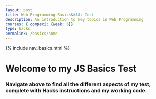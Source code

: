 ```yaml
---
layout: post
title: Web Programming Basics&#58; Test
description: An introduction to key topics in Web Programming
courses: { compsci: {week: 6}}
type: hacks
permalink: /basics/home
---
```


{% include nav_basics.html %}


# Welcome to my JS Basics Test

### Navigate above to find all the different aspects of my test, complete with Hacks instructions and my working code.

